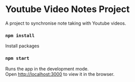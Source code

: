 # Youtube Video Notes Project

A project to synchronise note taking with Youtube videos.

### `npm install`

Install packages

### `npm start`

Runs the app in the development mode.\
Open [http://localhost:3000](http://localhost:3000) to view it in the browser.

